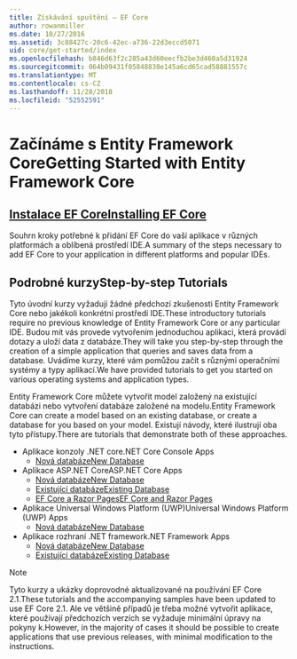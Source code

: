 ```yaml
---
title: Získávání spuštění – EF Core
author: rowanmiller
ms.date: 10/27/2016
ms.assetid: 3c88427c-20c6-42ec-a736-22d3eccd5071
uid: core/get-started/index
ms.openlocfilehash: b846d63f2c285a43d60eecfb2be3d460a5d31924
ms.sourcegitcommit: 064b09431f05848830e145a6cd65cad58881557c
ms.translationtype: MT
ms.contentlocale: cs-CZ
ms.lasthandoff: 11/28/2018
ms.locfileid: "52552591"
---
```

# <a name="getting-started-with-entity-framework-core"></a><span data-ttu-id="52e5f-102">Začínáme s Entity Framework Core</span><span class="sxs-lookup"><span data-stu-id="52e5f-102">Getting Started with Entity Framework Core</span></span>

## <a name="installing-ef-coreinstallindexmd"></a>[<span data-ttu-id="52e5f-103">Instalace EF Core</span><span class="sxs-lookup"><span data-stu-id="52e5f-103">Installing EF Core</span></span>](install/index.md)

<span data-ttu-id="52e5f-104">Souhrn kroky potřebné k přidání EF Core do vaší aplikace v různých platformách a oblíbená prostředí IDE.</span><span class="sxs-lookup"><span data-stu-id="52e5f-104">A summary of the steps necessary to add EF Core to your application in different platforms and popular IDEs.</span></span>

## <a name="step-by-step-tutorials"></a><span data-ttu-id="52e5f-105">Podrobné kurzy</span><span class="sxs-lookup"><span data-stu-id="52e5f-105">Step-by-step Tutorials</span></span>

<span data-ttu-id="52e5f-106">Tyto úvodní kurzy vyžadují žádné předchozí zkušenosti Entity Framework Core nebo jakékoli konkrétní prostředí IDE.</span><span class="sxs-lookup"><span data-stu-id="52e5f-106">These introductory tutorials require no previous knowledge of Entity Framework Core or any particular IDE.</span></span> <span data-ttu-id="52e5f-107">Budou mít vás provede vytvořením jednoduchou aplikaci, která provádí dotazy a uloží data z databáze.</span><span class="sxs-lookup"><span data-stu-id="52e5f-107">They will take you step-by-step through the creation of a simple application that queries and saves data from a database.</span></span> <span data-ttu-id="52e5f-108">Uvádíme kurzy, které vám pomůžou začít s různými operačními systémy a typy aplikací.</span><span class="sxs-lookup"><span data-stu-id="52e5f-108">We have provided tutorials to get you started on various operating systems and application types.</span></span>

<span data-ttu-id="52e5f-109">Entity Framework Core můžete vytvořit model založený na existující databázi nebo vytvoření databáze založené na modelu.</span><span class="sxs-lookup"><span data-stu-id="52e5f-109">Entity Framework Core can create a model based on an existing database, or create a database for you based on your model.</span></span> <span data-ttu-id="52e5f-110">Existují návody, které ilustrují oba tyto přístupy.</span><span class="sxs-lookup"><span data-stu-id="52e5f-110">There are tutorials that demonstrate both of these approaches.</span></span>

* <span data-ttu-id="52e5f-111">Aplikace konzoly .NET core</span><span class="sxs-lookup"><span data-stu-id="52e5f-111">.NET Core Console Apps</span></span>
  * [<span data-ttu-id="52e5f-112">Nová databáze</span><span class="sxs-lookup"><span data-stu-id="52e5f-112">New Database</span></span>](netcore/new-db-sqlite.md)
* <span data-ttu-id="52e5f-113">Aplikace ASP.NET Core</span><span class="sxs-lookup"><span data-stu-id="52e5f-113">ASP.NET Core Apps</span></span>
  * [<span data-ttu-id="52e5f-114">Nová databáze</span><span class="sxs-lookup"><span data-stu-id="52e5f-114">New Database</span></span>](aspnetcore/new-db.md)
  * [<span data-ttu-id="52e5f-115">Existující databáze</span><span class="sxs-lookup"><span data-stu-id="52e5f-115">Existing Database</span></span>](aspnetcore/existing-db.md)
  * [<span data-ttu-id="52e5f-116">EF Core a Razor Pages</span><span class="sxs-lookup"><span data-stu-id="52e5f-116">EF Core and Razor Pages</span></span>](/aspnet/core/data/ef-rp/intro)
* <span data-ttu-id="52e5f-117">Aplikace Universal Windows Platform (UWP)</span><span class="sxs-lookup"><span data-stu-id="52e5f-117">Universal Windows Platform (UWP) Apps</span></span>
  * [<span data-ttu-id="52e5f-118">Nová databáze</span><span class="sxs-lookup"><span data-stu-id="52e5f-118">New Database</span></span>](uwp/getting-started.md)
* <span data-ttu-id="52e5f-119">Aplikace rozhraní .NET framework</span><span class="sxs-lookup"><span data-stu-id="52e5f-119">.NET Framework Apps</span></span>
  * [<span data-ttu-id="52e5f-120">Nová databáze</span><span class="sxs-lookup"><span data-stu-id="52e5f-120">New Database</span></span>](full-dotnet/new-db.md)
  * [<span data-ttu-id="52e5f-121">Existující databáze</span><span class="sxs-lookup"><span data-stu-id="52e5f-121">Existing Database</span></span>](full-dotnet/existing-db.md)

> [!NOTE]  
> <span data-ttu-id="52e5f-122">Tyto kurzy a ukázky doprovodné aktualizované na používání EF Core 2.1.</span><span class="sxs-lookup"><span data-stu-id="52e5f-122">These tutorials and the accompanying samples have been updated to use EF Core 2.1.</span></span> <span data-ttu-id="52e5f-123">Ale ve většině případů je třeba možné vytvořit aplikace, které používají předchozích verzích se vyžaduje minimální úpravy na pokyny k.</span><span class="sxs-lookup"><span data-stu-id="52e5f-123">However, in the majority of cases it should be possible to create applications that use previous releases, with minimal modification to the instructions.</span></span> 

